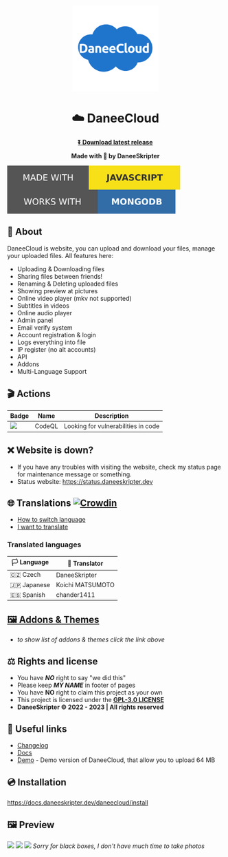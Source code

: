 <p align="center">
<img width="200" height="200" src="/img/daneecloudlogo.png"></img>
</p>

# <h1 align="center">☁️ DaneeCloud</h1>
<b><p align="center">[⏬ Download latest release](https://github.com/daneeskripter/daneecloud/releases)</p></b>
<b><p align="center">Made with 💖 by DaneeSkripter</p></b>

<img align="center" src="/img/js.svg"></img>
<img align="center" src="/img/mongodb.svg"></img>

## 📃 About
DaneeCloud is website, you can upload and download your files, manage your uploaded files. All features here:
- Uploading & Downloading files
- Sharing files between friends!
- Renaming & Deleting uploaded files
- Showing preview at pictures
- Online video player (mkv not supported)
- Subtitles in videos
- Online audio player
- Admin panel
- Email verify system
- Account registration & login
- Logs everything into file
- IP register (no alt accounts)
- API
- Addons
- Multi-Language Support

## 🎬 Actions
| Badge | Name | Description |
| ----- | ---- | ----------- |
| ![](https://img.shields.io/github/actions/workflow/status/DaneeSkripter/DaneeCloud/codeql.yml?label=CodeQL&logo=github) | CodeQL | Looking for vulnerabilities in code |

## ❌ Website is down?
- If you have any troubles with visiting the website, check my status page for maintenance message or something.
- Status website: https://status.daneeskripter.dev

## 🌐 Translations [![Crowdin](https://badges.crowdin.net/daneecloud/localized.svg)](https://crowdin.com/project/daneecloud)
- [How to switch language](https://docs.daneeskripter.dev/daneecloud/change-language)
- [I want to translate](https://crowdin.com/project/daneecloud)
### Translated languages
| 🏳️ Language | 🙋 Translator |
| ------------ | ------------- |
| 🇨🇿 Czech     | DaneeSkripter |
| 🇯🇵 Japanese  | Koichi MATSUMOTO |
| 🇪🇸 Spanish   | chander1411 |

## [🖼️ Addons & Themes](./addons.md)
- *to show list of addons & themes click the link above*

## ⚖️ Rights and license
- You have ***NO*** right to say "we did this"
- Please keep ***MY NAME*** in footer of pages
- You have **NO** right to claim this project as your own
- This project is licensed under the **[GPL-3.0 LICENSE](./LICENSE)**
- **DaneeSkripter ©️ 2022 - 2023 | All rights reserved**

## 🔗 Useful links
- [Changelog](https://github.com/DaneeSkripter/DaneeCloud/blob/main/CHANGELOG.MD)
- [Docs](https://docs.daneeskripter.dev/daneecloud/) 
- [Demo](https://cloud.daneeskripter.dev) - Demo version of DaneeCloud, that allow you to upload 64 MB

## 💿 Installation
https://docs.daneeskripter.dev/daneecloud/install


## 🖼️ Preview
![](https://cloud.daneeskripter.dev/sf/daneeskripter/daneecloudhome.png)
![](https://cloud.daneeskripter.dev/sf/daneeskripter/daneecloudfiles.png)
![](https://cloud.daneeskripter.dev/sf/daneeskripter/daneecloudadmin.png)
*Sorry for black boxes, I don't have much time to take photos*


